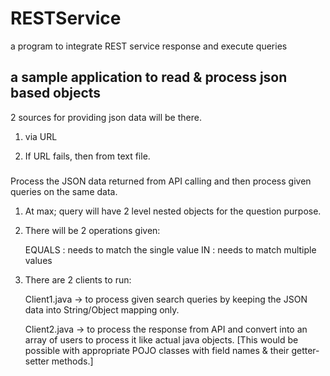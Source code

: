 # RESTService
a program to integrate REST service response and execute queries


## a sample application to read & process json based objects

2 sources for providing json data will be there.

1. via URL

2. If URL fails, then from text file.

###

Process the JSON data returned from API calling and then process given queries on the same data.

1. At max; query will have 2 level nested objects for the question purpose.

2. There will be 2 operations given:

	EQUALS : needs to match the single value
	IN : needs to match multiple values
	
3. There are 2 clients to run:

	Client1.java -> to process given search queries by keeping the JSON data into String/Object mapping only.
	
	Client2.java -> to process the response from API and convert into an array of users to process it like actual java objects.
		[This would be possible with appropriate POJO classes with field names & their getter-setter methods.]